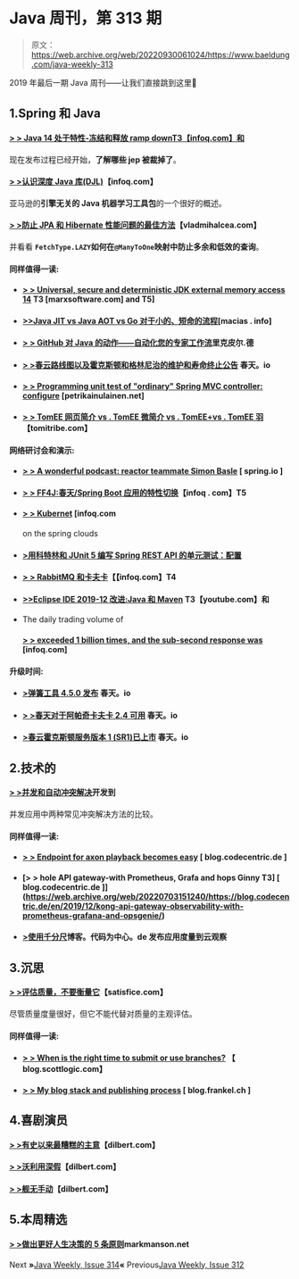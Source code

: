 # Java 周刊，第 313 期

> 原文：<https://web.archive.org/web/20220930061024/https://www.baeldung.com/java-weekly-313>

2019 年最后一期 Java 周刊——让我们直接跳到这里🙂

## 1.Spring 和 Java

#### [**> > Java 14 处于特性-冻结和释放 ramp down**T3【infoq.com】和](https://web.archive.org/web/20220703151240/https://www.infoq.com/news/2019/12/java14-feature-freeze/?utm_campaign=infoq_content&utm_source=infoq&utm_medium=feed&utm_term=Java)

现在发布过程已经开始，**了解哪些 jep 被裁掉了**。

#### [**> >认识深度 Java 库(DJL)**](https://web.archive.org/web/20220703151240/https://www.infoq.com/articles/djl-deep-learning-java/?utm_campaign=infoq_content&utm_source=infoq&utm_medium=feed&utm_term=Java)【infoq.com】

亚马逊的**引擎无关的 Java 机器学习工具包**的一个很好的概述。

#### [**> >防止 JPA 和 Hibernate 性能问题的最佳方法**](https://web.archive.org/web/20220703151240/https://vladmihalcea.com/jpa-hibernate-performance-issues/)【vladmihalcea.com】

并看看 **`FetchType.LAZY`如何在`@ManyToOne`映射中防止多余和低效的查询**。

#### 同样值得一读:

*   #### [> > Universal, secure and deterministic JDK external memory access 14](https://web.archive.org/web/20220703151240/https://marxsoftware.blogspot.com/2019/12/foreign-memory-access-in-jdk-14.html) T3 [marxsoftware.com] and T5]

*   #### [>>Java JIT vs Java AOT vs Go 对于小的、短命的流程](https://web.archive.org/web/20220703151240/http://macias.info/entry/201912201300_graal_aot.md)[macias . info]

*   #### [> > GitHub 对 Java 的动作——自动化您的专家工作流](https://web.archive.org/web/20220703151240/https://rieckpil.de/github-actions-for-java-automate-your-maven-workflows/)里克皮尔.德

*   #### [**> >春云路线图以及霍克斯顿和格林尼治的维护和寿命终止公告**](https://web.archive.org/web/20220703151240/https://spring.io/blog/2019/12/23/spring-cloud-roadmap-and-hoxton-and-greenwich-maintenance-and-eol-announcements) 春天。io

*   #### [**> > Programming unit test of "ordinary" Spring MVC controller: configure**](https://web.archive.org/web/20220703151240/https://www.petrikainulainen.net/programming/testing/writing-unit-tests-for-normal-spring-mvc-controllers-configuration/) [petrikainulainen.net]

*   #### [> > TomEE 网页简介 vs . TomEE 微简介 vs . TomEE+vs . TomEE 羽](https://web.archive.org/web/20220703151240/https://tomitribe4.wpengine.com/blog/tomee-webprofile-vs-tomee-microprofile-vs-tomee-vs-tomee-plume/) 【tomitribe.com】

#### 网络研讨会和演示:

*   #### [> > A wonderful podcast: reactor teammate Simon Basle](https://web.archive.org/web/20220703151240/https://spring.io/blog/2019/12/20/a-bootiful-podcast-reactor-teammate-simon-basl) [ spring.io ]

*   #### [> > FF4J:春天/Spring Boot 应用的特性切换](https://web.archive.org/web/20220703151240/https://www.infoq.com/presentations/ff4j/?utm_campaign=infoq_content&utm_source=infoq&utm_medium=feed&utm_term=Java)【infoq . com】T5

*   #### [> > Kubernet](https://web.archive.org/web/20220703151240/https://www.infoq.com/presentations/spring-cloud-kubernetes/?utm_campaign=infoq_content&utm_source=infoq&utm_medium=feed&utm_term=Java) [infoq.com

    on the spring clouds
*   #### [>用科特林和 JUnit 5 编写 Spring REST API 的单元测试：配置](https://web.archive.org/web/20220703151240/https://www.petrikainulainen.net/programming/testing/writing-unit-tests-for-a-spring-rest-api-with-kotlin-and-junit-5-configuration/)

*   #### [> > RabbitMQ 和卡夫卡](https://web.archive.org/web/20220703151240/https://www.infoq.com/presentations/rabbitmq-kafka/?utm_campaign=infoq_content&utm_source=infoq&utm_medium=feed&utm_term=Java)【【infoq.com】T4

*   #### [>>Eclipse IDE 2019-12 改进:Java 和 Maven](https://web.archive.org/web/20220703151240/https://www.youtube.com/watch?v=OdoyCjpaQKs) T3【youtube.com】和

*   The daily trading volume of

    #### [> > exceeded 1 billion times, and the sub-second response was](https://web.archive.org/web/20220703151240/https://www.infoq.com/presentations/mastercard-distributed-gemfire/?utm_campaign=infoq_content&utm_source=infoq&utm_medium=feed&utm_term=Java) [infoq.com]

#### 升级时间:

*   #### [**>弹簧工具 4.5.0 发布**](https://web.archive.org/web/20220703151240/https://spring.io/blog/2019/12/19/spring-tools-4-5-0-released) 春天。io

*   #### [> >春天对于阿帕奇卡夫卡 2.4 可用](https://web.archive.org/web/20220703151240/https://spring.io/blog/2019/12/23/spring-for-apache-kafka-2-4-is-available) 春天。io

*   #### [>春云霍克斯顿服务版本 1 (SR1)已上市](https://web.archive.org/web/20220703151240/https://spring.io/blog/2019/12/21/spring-cloud-hoxton-service-release-1-sr1-is-available) 春天。io

## 2.技术的

#### [> >并发和自动冲突解决](https://web.archive.org/web/20220703151240/https://dev.to/frosnerd/concurrency-and-automatic-conflict-resolution-4i9o)开发到

并发应用中两种常见冲突解决方法的比较。

#### 同样值得一读:

*   #### [**> > Endpoint for axon playback becomes easy**](https://web.archive.org/web/20220703151240/https://blog.codecentric.de/en/2019/12/axon-replaying-made-easy-with-endpoints/) [ blog.codecentric.de ]

*   #### [**> > hole API gateway-with Prometheus, Grafa and hops Ginny** T3] [ blog.codecentric.de ]](https://web.archive.org/web/20220703151240/https://blog.codecentric.de/en/2019/12/kong-api-gateway-observability-with-prometheus-grafana-and-opsgenie/)

*   #### [>使用千分尺](https://web.archive.org/web/20220703151240/https://blog.codecentric.de/en/2019/12/publishing-application-metrics-to-cloudwatch-using-micrometer/)博客。代码为中心。de 发布应用度量到云观察

## 3.沉思

#### [> >评估质量，不要衡量它](https://web.archive.org/web/20220703151240/https://www.satisfice.com/blog/archives/487091)【satisfice.com】

尽管质量度量很好，但它不能代替对质量的主观评估。

#### 同样值得一读:

*   #### [**> > When is the right time to submit or use branches?**](https://web.archive.org/web/20220703151240/https://blog.scottlogic.com/2019/12/19/source-control-when.html) 【 blog.scottlogic.com】

*   #### [> > My blog stack and publishing process](https://web.archive.org/web/20220703151240/https://blog.frankel.ch/my-blogging-stack-publishing-process/) [ blog.frankel.ch ]

## 4.喜剧演员

#### [**> >有史以来最糟糕的主意**](https://web.archive.org/web/20220703151240/https://dilbert.com/strip/2019-12-20)【dilbert.com】

#### [**> >沃利用深假**](https://web.archive.org/web/20220703151240/https://dilbert.com/strip/2019-12-22)【dilbert.com】

#### [**> >舰无手动**](https://web.archive.org/web/20220703151240/https://dilbert.com/strip/2019-12-23)【dilbert.com】

## 5.本周精选

#### [> >做出更好人生决策的 5 条原则](https://web.archive.org/web/20220703151240/https://markmanson.net/how-to-make-better-life-decisions)markmanson.net

Next **»**[Java Weekly, Issue 314](/web/20220703151240/https://www.baeldung.com/java-weekly-314)**«** Previous[Java Weekly, Issue 312](/web/20220703151240/https://www.baeldung.com/java-weekly-312)